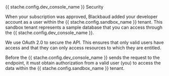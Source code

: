 <div class="modal fade" id="consolesecurity" role="dialog" aria-labelledby="consolesecurity">
  <div class="modal-dialog" role="document">
    <div class="modal-content">
    <div class="modal-header">{{ stache.config.dev_console_name }} Security</div>
     <div class="modal-body">
<p>When your subscription was approved, Blackbaud added your developer account as a user within the {{ stache.config.sandbox_name }} tenant. This sandbox tenant represents a sample database that you can access through the {{ stache.config.dev_console_name }}.</p>
<p>We use OAuth 2.0 to secure the API. This ensures that only valid users have access and that they can only access resources to which they are entitled.</p>

<p>Before the {{ stache.config.dev_console_name }} sends the request to the endpoint, it must obtain authorization from a valid user (you) to access the data within the {{ stache.config.sandbox_name }} tenant.</p>
</div></div></div></div>
